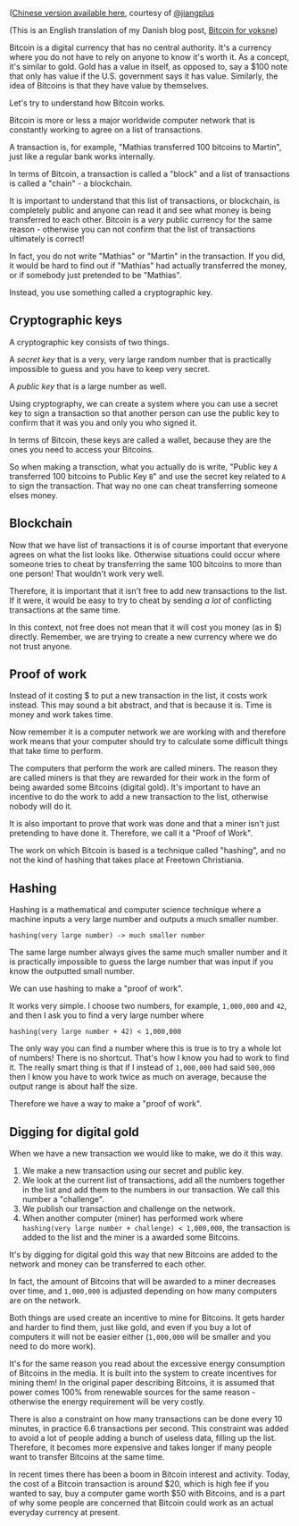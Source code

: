 ([Chinese version available here](https://gist.github.com/jiangplus/bfebc5b2654226c6893ce11765346bbf), courtesy of [@jiangplus](https://github.com/jiangplus)

(This is an English translation of my Danish blog post, [Bitcoin for voksne](https://gist.github.com/mafintosh/435da6e64a0e15d05fa1f330e0886d4d))

Bitcoin is a digital currency that has no central authority. It's a currency where you do not have to rely on anyone to know it's worth it. As a concept, it's similar to gold. Gold has a value in itself, as opposed to, say a $100 note that only has value if the U.S. government says it has value. Similarly, the idea of ​​Bitcoins is that they have value by themselves.

Let's try to understand how Bitcoin works.

Bitcoin is more or less a major worldwide computer network that is constantly working to agree on a list of transactions.

A transaction is, for example, "Mathias transferred 100 bitcoins to Martin", just like a regular bank works internally.

In terms of Bitcoin, a transaction is called a "block" and a list of transactions is called a "chain" - a blockchain.

It is important to understand that this list of transactions, or blockchain, is completely public and anyone can read it and see what money is being transferred to each other. Bitcoin is a *very* public currency for the same reason - otherwise you can not confirm that the list of transactions ultimately is correct!

In fact, you do not write "Mathias" or "Martin" in the transaction. If you did, it would be hard to find out if "Mathias" had actually transferred the money, or if somebody just pretended to be "Mathias".

Instead, you use something called a cryptographic key.

## Cryptographic keys

A cryptographic key consists of two things.

A *secret key* that is a very, very large random number that is practically impossible to guess and you have to keep very secret.

A *public key* that is a large number as well.

Using cryptography, we can create a system where you can use a secret key to sign a transaction so that another person can use the public key to confirm that it was you and only you who signed it.

In terms of Bitcoin, these keys are called a wallet, because they are the ones you need to access your Bitcoins.

So when making a transction, what you actually do is write, "Public key `A` transferred 100 bitcoins to Public Key `B`" and use the secret key related to `A` to sign the transaction. That way no one can cheat transferring someone elses money.

## Blockchain

Now that we have  list of transactions it is of course important that everyone agrees on what the list looks like. Otherwise situations could occur where someone tries to cheat by transferring the same 100 bitcoins to more than one person! That wouldn't work very well.

Therefore, it is important that it isn't free to add new transactions to the list. If it were, it would be easy to try to cheat by sending *a lot* of conflicting transactions at the same time.

In this context, not free does not mean that it will cost you money (as in $) directly. Remember, we are trying to create a new currency where we do not trust anyone.

## Proof of work

Instead of it costing $ to put a new transaction in the list, it costs work instead. This may sound a bit abstract, and that is because it is. Time is money and work takes time.

Now remember it is a computer network we are working with and therefore work means that your computer should try to calculate some difficult things that take time to perform.

The computers that perform the work are called miners. The reason they are called miners is that they are rewarded for their work in the form of being awarded some Bitcoins (digital gold). It's important to have an incentive to do the work to add a new transaction to the list, otherwise nobody will do it.

It is also important to prove that work was done and that a miner isn't just pretending to have done it. Therefore, we call it a "Proof of Work".

The work on which Bitcoin is based is a technique called "hashing", and no not the kind of hashing that takes place at Freetown Christiania.

## Hashing

Hashing is a mathematical and computer science technique where a machine inputs a very large number and outputs a much smaller number.

```
hashing(very large number) -> much smaller number 
```

The same large number always gives the same much smaller number and it is practically impossible to guess the large number that was input if you know the outputted small number.

We can use hashing to make a "proof of work".

It works very simple. I choose two numbers, for example, `1,000,000` and `42`, and then I ask you to find a very large number where

```
hashing(very large number + 42) < 1,000,000 
```

The only way you can find a number where this is true is to try a whole lot of numbers! There is no shortcut. That's how I know you had to work to find it. The really smart thing is that if I instead of `1,000,000` had said `500,000` then I know you have to work twice as much on average, because the output range is about half the size.

Therefore we have a way to make a "proof of work".

## Digging for digital gold

When we have a new transaction we would like to make, we do it this way.

1. We make a new transaction using our secret and public key.
2. We look at the current list of transactions, add all the numbers together in the list and add them to the numbers in our transaction. We call this number a "challenge".
3. We publish our transaction and challenge on the network.
4. When another computer (miner) has performed work where `hashing(very large number + challenge) < 1,000,000`, the transaction is added to the list and the miner is a awarded some Bitcoins.

It's by digging for digital gold this way that new Bitcoins are added to the network and money can be transferred to each other.

In fact, the amount of Bitcoins that will be awarded to a miner decreases over time, and `1,000,000` is adjusted depending on how many computers are on the network.

Both things are used create an incentive to mine for Bitcoins. It gets harder and harder to find them, just like gold, and even if you buy a lot of computers it will not be easier either (`1,000,000` will be smaller and you need to do more work).

It's for the same reason you read about the excessive energy consumption of Bitcoins in the media. It is built into the system to create incentives for mining them! In the original paper describing Bitcoins, it is assumed that power comes 100% from renewable sources for the same reason - otherwise the energy requirement will be very costly.

There is also a constraint on how many transactions can be done every 10 minutes, in practice 6.6 transactions per second. This constraint was added to avoid a lot of people adding a bunch of useless data, filling up the list. Therefore, it becomes more expensive and takes longer if many people want to transfer Bitcoins at the same time.

In recent times there has been a boom in Bitcoin interest and activity. Today, the cost of a Bitcoin transaction is around $20, which is high fee if you wanted to say, buy a computer game worth $50 with Bitcoins, and is a part of why some people are concerned that Bitcoin could work as an actual everyday currency at present.
